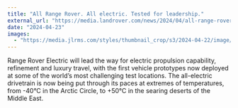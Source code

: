 ```yaml
---
title: "All Range Rover. All electric. Tested for leadership."
external_url: "https://media.landrover.com/news/2024/04/all-range-rover-all-electric-tested-leadership"
date: "2024-04-23"
images:
  - "https://media.jlrms.com/styles/thumbnail_crop/s3/2024-04-22/image/564afd98-dfda-440e-bf10-c4246eccae09/RR_BEV_T%26D_230424_02_0.jpg"
---
```


Range Rover Electric will lead the way for electric propulsion capability, refinement and luxury travel, with the first vehicle prototypes now deployed at some of the world’s most challenging test locations. The all-electric drivetrain is now being put through its paces at extremes of temperatures, from -40°C in the Arctic Circle, to +50°C in the searing deserts of the Middle East.
